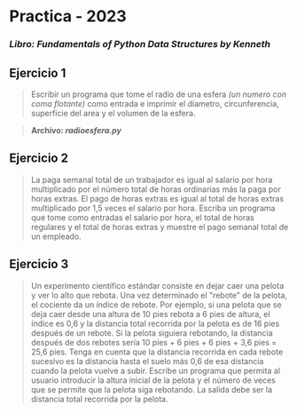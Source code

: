 # Practica - 2023

### _Libro: Fundamentals of Python Data Structures by Kenneth_

## Ejercicio 1

 > Escribir un programa que tome el radio de una esfera _(un numero con coma flotante)_ como entrada e imprimir el diametro, circunferencia, superficie del area y el volumen de la esfera.

 > **Archivo: _radioesfera.py_**

## Ejercicio 2

 > La paga semanal total de un trabajador es igual al salario por hora multiplicado por el número total de horas ordinarias más la paga por horas extras. El pago de horas extras es igual al total de horas extras multiplicado por 1,5 veces el salario por hora. Escriba un programa que tome como entradas el salario por hora, el total de horas regulares y el total de horas extras y muestre el pago semanal total de un empleado.


## Ejercicio 3

 > Un experimento científico estándar consiste en dejar caer una pelota y ver lo alto que rebota. 
 > Una vez determinado el "rebote" de la pelota, el cociente da un índice de rebote. Por ejemplo, si una pelota que se deja caer desde una altura de 10 pies rebota a 6 pies de altura, el índice es 0,6 y la distancia total recorrida por la pelota es de 16 pies después de un rebote. Si la pelota siguiera rebotando, la distancia después de dos rebotes sería 10 pies + 6 pies + 6 pies + 3,6 pies = 25,6 pies. Tenga en cuenta que la distancia recorrida en cada rebote sucesivo es la distancia hasta el suelo más 0,6 de esa distancia cuando la pelota vuelve a subir. Escribe un programa que permita al usuario introducir la altura inicial de la pelota y el número de veces que se permite que la pelota siga rebotando. 
 > La salida debe ser la distancia total recorrida por la pelota.

